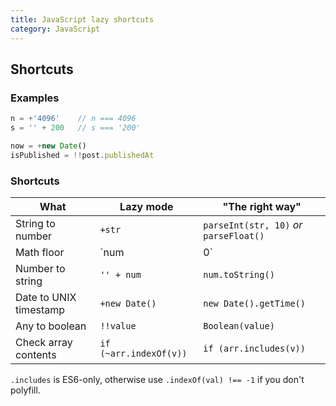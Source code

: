 ```yaml
---
title: JavaScript lazy shortcuts
category: JavaScript
---
```


## Shortcuts

### Examples

```js
n = +'4096'    // n === 4096
s = '' + 200   // s === '200'
```

```js
now = +new Date()
isPublished = !!post.publishedAt
```

### Shortcuts

| What | Lazy mode | "The right way" |
| --- | --- | --- |
| String to number | `+str` | `parseInt(str, 10)` _or_ `parseFloat()` |
| Math floor | `num | 0` | `Math.floor(num)` |
| Number to string | `'' + num` | `num.toString()` |
| Date to UNIX timestamp | `+new Date()` | `new Date().getTime()` |
| Any to boolean | `!!value` | `Boolean(value)` |
| Check array contents | `if (~arr.indexOf(v))` | `if (arr.includes(v))` |

`.includes` is ES6-only, otherwise use `.indexOf(val) !== -1` if you don't polyfill.
